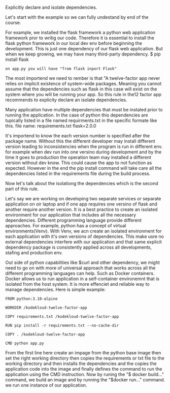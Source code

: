 Explicitly declare and isolate dependencies.

Let's start with the example so we can fully undestand by end of the course.

For example, we installed the flask framework a python web application framework pror to writig our code. Therefore it is essential to install the flask python framework in our local dev env before beginning the development. This is just one dependency of our flask web application. But when we keep growing, we may have many third-party dependency.
    $ pip install flask

    on app.py you will have "from flask inport Flask"

The most importend we need to rember is that "A twelve-factor app never relies on implicit existence of system-wide packages. Meaning you cannot assume that the dependencies such as flask in this case will exist on the system where you will be running your app. So this rule in the12 factor app recommends to explicity declare an isolate dependencies. 

Many application have multiple dependencies that must be instaled prior to running the application. In the case of python this dependencies are tupically listed in a file named requirments.txt in the specific formate like this.
    file name: requirements.txt
        flask=2.0.0

It's importend to know the each version number is specified after the package name. Without this the different developer may install different version leading to inconsistencies when the program is run in different env. for example when dev run into one versino during development and by the time it goes to production the operation team may installed a different version without dev know. This could cause the app to not function as expected. However in the end the pip install command will take care all the dependencies listed in the requirements file during the build process. 

Now let's talk about the isolationg the dependencies which is the second part of this rule. 

Let's say we are working on developing two separate services or separate application on oir laptop and if one app requires one versino of flask and another require another version. It is a best practice to create an isolated environment for our application that includes all the necessary dependencies. Different programming language provide different approaches. For example, python has a concept of virtual environments(Venv). With Venv, we acn create an isolated environment for each application with it's own versions of dependencies. This make usre no external dependencies interfere with our application and that same explicit dependency package is consistently applied across all developments, stafing and production env. 

Out side of python capabilities like $curl and other dependency, we might need to go on with more of universal approach that works across all the different programming languages can help. Such as Docker containers. Docker allows us to run application in a self-container environemnt that is isolated from the host system. It is more effenciet and reliable way to manage dependencies. Here is simple example:

    FROM python:3.10-alpine

    WORKDIR /kodekloud-twelve-factor-app

    COPY requirements.txt /kodekloud-twelve-factor-app

    RUN pip install -r requirements.txt --no-cache-dir

    COPY . /kodekloud-twelve-factor-app

    CMD python app.py

From the first line here create an impage from the python base image then set the right working directory then copies the requirements or txt file to the working directory and then installs the dependencies and the copies the application code into the image and finally defines the command to run the application using the CMD instruction. Now by runing the "$ docker build..." command, we build an image and by running the "$docker run..." command. we run one instance of our application. 
